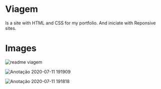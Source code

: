 # Viagem
Is a site with HTML and CSS for my portfolio. And iniciate with Reponsive sites.


# Images

![readme viagem](https://user-images.githubusercontent.com/58439854/87234853-70f2b680-c3ab-11ea-84fb-ac2d3fd6d870.png)


![Anotação 2020-07-11 191909](https://user-images.githubusercontent.com/58439854/87234869-98498380-c3ab-11ea-8ed0-f94af80472c7.png)



![Anotação 2020-07-11 191818](https://user-images.githubusercontent.com/58439854/87234875-aa2b2680-c3ab-11ea-8a73-ed55e76827e5.png)
